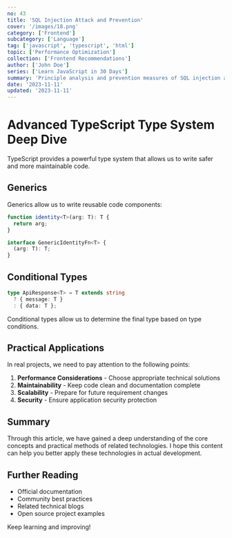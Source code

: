 ```yaml
---
no: 43
title: 'SQL Injection Attack and Prevention'
cover: '/images/18.png'
category: ['Frontend']
subcategory: ['Language']
tag: ['javascript', 'typescript', 'html']
topic: ['Performance Optimization']
collection: ['Frontend Recommendations']
author: ['John Doe']
series: ['Learn JavaScript in 30 Days']
summary: 'Principle analysis and prevention measures of SQL injection attacks.'
date: '2023-11-11'
updated: '2023-11-11'
---
```


# Advanced TypeScript Type System Deep Dive

TypeScript provides a powerful type system that allows us to write safer and more maintainable code.

## Generics

Generics allow us to write reusable code components:

```typescript
function identity<T>(arg: T): T {
  return arg;
}

interface GenericIdentityFn<T> {
  (arg: T): T;
}
```

## Conditional Types

```typescript
type ApiResponse<T> = T extends string 
  ? { message: T } 
  : { data: T };
```

Conditional types allow us to determine the final type based on type conditions.

## Practical Applications

In real projects, we need to pay attention to the following points:

1. **Performance Considerations** - Choose appropriate technical solutions
2. **Maintainability** - Keep code clean and documentation complete
3. **Scalability** - Prepare for future requirement changes
4. **Security** - Ensure application security protection

## Summary

Through this article, we have gained a deep understanding of the core concepts and practical methods of related technologies. I hope this content can help you better apply these technologies in actual development.

## Further Reading

- Official documentation
- Community best practices
- Related technical blogs
- Open source project examples

Keep learning and improving!